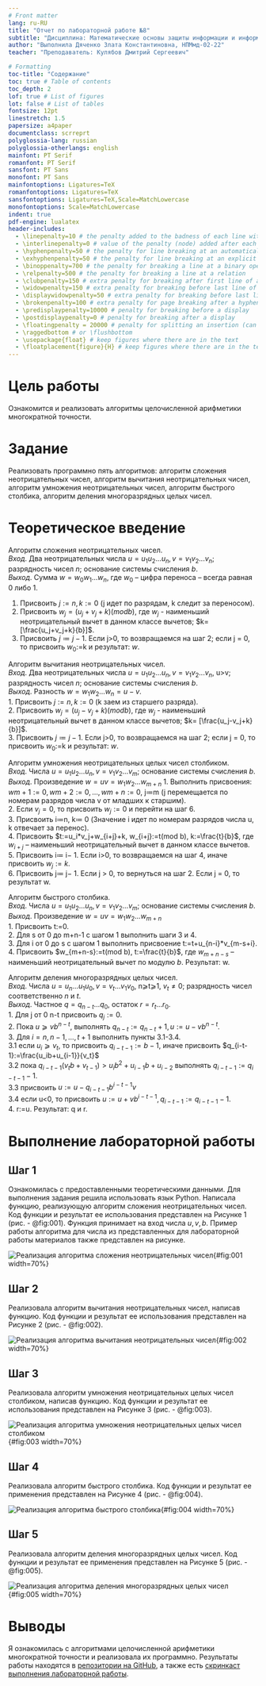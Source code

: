 ```yaml
---
# Front matter
lang: ru-RU
title: "Отчет по лабораторной работе №8"
subtitle: "Дисциплина: Математические основы защиты информации и информационной безопасности"
author: "Выполнила Дяченко Злата Константиновна, НПМмд-02-22"
teacher: "Преподаватель: Кулябов Дмитрий Сергеевич"

# Formatting
toc-title: "Содержание"
toc: true # Table of contents
toc_depth: 2
lof: true # List of figures
lot: false # List of tables
fontsize: 12pt
linestretch: 1.5
papersize: a4paper
documentclass: scrreprt
polyglossia-lang: russian
polyglossia-otherlangs: english
mainfont: PT Serif
romanfont: PT Serif
sansfont: PT Sans
monofont: PT Sans
mainfontoptions: Ligatures=TeX
romanfontoptions: Ligatures=TeX
sansfontoptions: Ligatures=TeX,Scale=MatchLowercase
monofontoptions: Scale=MatchLowercase
indent: true
pdf-engine: lualatex
header-includes:
  - \linepenalty=10 # the penalty added to the badness of each line within a paragraph (no associated penalty node) Increasing the value makes tex try to have fewer lines in the paragraph.
  - \interlinepenalty=0 # value of the penalty (node) added after each line of a paragraph.
  - \hyphenpenalty=50 # the penalty for line breaking at an automatically inserted hyphen
  - \exhyphenpenalty=50 # the penalty for line breaking at an explicit hyphen
  - \binoppenalty=700 # the penalty for breaking a line at a binary operator
  - \relpenalty=500 # the penalty for breaking a line at a relation
  - \clubpenalty=150 # extra penalty for breaking after first line of a paragraph
  - \widowpenalty=150 # extra penalty for breaking before last line of a paragraph
  - \displaywidowpenalty=50 # extra penalty for breaking before last line before a display math
  - \brokenpenalty=100 # extra penalty for page breaking after a hyphenated line
  - \predisplaypenalty=10000 # penalty for breaking before a display
  - \postdisplaypenalty=0 # penalty for breaking after a display
  - \floatingpenalty = 20000 # penalty for splitting an insertion (can only be split footnote in standard LaTeX)
  - \raggedbottom # or \flushbottom
  - \usepackage{float} # keep figures where there are in the text
  - \floatplacement{figure}{H} # keep figures where there are in the text
---
```


# Цель работы

Ознакомится и реализовать алгоритмы целочисленной арифметики многократной точности.

# Задание

Реализовать программно пять алгоритмов: алгоритм сложения неотрицательных чисел, алгоритм вычитания неотрицательных чисел, алгоритм умножения неотрицательных чисел, алгоритм быстрого столбика, алгоритм деления многоразрядных целых чисел.

# Теоретическое введение

Алгоритм сложения неотрицательных чисел.  
  *Вход*. Два неотрицательных числа $u=u_1u_2...u_n, v=v_1v_2...v_n$; разрядность чисел $n$; основание системы счисления $b$.  
  *Выход*. Сумма $w=w_0w_1...w_n$, где $w_0$ – цифра переноса – всегда равная 0 либо 1.  
  1. Присвоить $j:=n, k:=0$ (j идет по разрядам, k следит за переносом).  
  2. Присвоить $w_j=(u_j+v_j+k)(mod b)$, где $w_j$ - наименьший неотрицательный вычет в данном классе вычетов; $k= [\frac{u_j+v_j+k}{b}]$.  
  3. Присвоить $j≔j − 1$. Если j>0, то возвращаемся на шаг 2; если j = 0, то присвоить $w_0$:=k и результат: $w$.  

Алгоритм вычитания неотрицательных чисел.  
    *Вход*. Два неотрицательных числа $u=u_1u_2...u_n, v=v_1v_2...v_n$, u>v; разрядность чисел $n$; основание системы счисления $b$.  
    *Выход*. Разность $w=w_1w_2...w_n=u-v$.    
    1. Присвоить $j:=n, k:=0$ (k заем из старшего разряда).  
    2. Присвоить $w_j=(u_j-v_j+k)(mod b)$, где $w_j$ - наименьший неотрицательный вычет в данном классе вычетов; $k= [\frac{u_j-v_j+k}{b}]$.  
    3. Присвоить $j≔j − 1$. Если j>0, то возвращаемся на шаг 2; если j = 0, то присвоить $w_0$:=k и результат: $w$.

Алгоритм умножения неотрицательных целых чисел столбиком.  
    *Вход*. Числа $u=u_1u_2...u_n, v=v_1v_2...v_m$; основание системы счисления $b$.  
    *Выход*. Произведение $w=uv=w_1w_2...w_{m+n}$
    1. Выполнить присвоения: $w{m+1}:=0, w{m+2}:=0, ..., w{m+n}:=0,$ j≔m (j перемещается по номерам разрядов числа v от младших к старшим).  
    2. Если $v_j=0$, то присвоить $w_j:=0$ и перейти на шаг 6.  
    3. Присвоить i≔n, k≔ 0 (Значение i идет по номерам разрядов числа u, k отвечает за перенос).  
    4. Присвоить $t:=u_i*v_j+w_{i+j}+k, w_{i+j}:=t(mod b), k:=\frac{t}{b}$, где $w_{i+j}$ – наименьший неотрицательный вычет в данном классе вычетов.  
    5. Присвоить i≔ i− 1. Если i>0, то возвращаемся на шаг 4, иначе присвоить $w_j:=k$.    
    6. Присвоить j≔ j− 1. Если j > 0, то вернуться на шаг 2. Если j = 0, то результат w.  

Алгоритм быстрого столбика.  
    *Вход*. Числа $u=u_1u_2...u_n, v=v_1v_2...v_m$; основание системы счисления $b$.  
    *Выход*. Произведение $w=uv=w_1w_2...w_{m+n}$  
    1. Присвоить t:=0.  
    2. Для s от 0 до m+n-1 с шагом 1 выполнить шаги 3 и 4.  
    3. Для i от 0 до s с шагом 1 выполнить присвоение t:=t+u_{n-i}*v_{m-s+i}.
    4. Присвоить $w_{m+n-s}:=t(mod b), t:=\frac{t}{b}$, где $w_{m+n-s}$ – наименьший неотрицательный вычет по модулю $b$. Результат: w.  

Алгоритм деления многоразрядных целых чисел.  
    *Вход*. Числа $u=u_n...u_1u_0, v=v_t...v_1v_0$, n⩾t⩾1, $v_t≠0$; разрядность чисел соответственно $n$ и $t$.  
    *Выход*. Частное $q=q_{n-t}...q_0$, остаток $r=r_t...r_0$.  
    1. Для j от 0 n-t присвоить $q_j:=0$.  
    2. Пока $u⩾vb^{n-t}$, выполнять $q_{n-t}:=q_{n-t}+1, u:=u-vb^{n-t}$.   
    3. Для $i=n,n-1,...,t+1$ выполнить пункты 3.1-3.4.  
          3.1 если $u_i⩾v_t$, то присвоить $q_{i-t-1}:=b-1$, иначе присвоить $q_{i-t-1}:=\frac{u_ib+u_{i-1}}{v_t}$  
          3.2 пока $q_{i-t-1}(v_tb+v_{t-1})>u_ib^2+u_{i-1}b+u_{i-2}$ выполнять $q_{i-t-1}:=q_{i-t-1}-1$.  
          3.3 присвоить $u:=u-q_{i-t-1}b^{i-t-1}v$  
          3.4 если u<0, то присвоить $u:=u+vb^{i-t-1}, q_{i-t-1}:=q_{i-t-1}-1$.  
    4. r:=u. Результат: q и r.  

# Выполнение лабораторной работы

## Шаг 1

Ознакомилась с предоставленными теоретическими данными. Для выполнения задания решила использовать язык Python. Написала функцию, реализующую алгоритм сложения неотрицательных чисел. Код функции и результат ее использования представлен на Рисунке 1 (рис. - @fig:001). Функция принимает на вход числа $u, v, b$. Пример работы алгоритма для числа из представленных для лабораторной работы материалов также представлен на рисунке.

![Реализация алгоритма сложения неотрицательных чисел](images/1.png){#fig:001 width=70%}

## Шаг 2

Реализовала алгоритм вычитания неотрицательных чисел, написав функцию. Код функции и результат ее использования представлен на Рисунке 2 (рис. - @fig:002).

![Реализация алгоритма вычитания неотрицательных чисел](images/2.png){#fig:002 width=70%}

## Шаг 3

Реализовала алгоритм умножения неотрицательных целых чисел столбиком, написав функцию. Код функции и результат ее использования представлен на Рисунке 3 (рис. - @fig:003).

![Реализация алгоритма умножения неотрицательных целых чисел столбиком](images/3.png){#fig:003 width=70%}

## Шаг 4

Реализовала алгоритм быстрого столбика. Код функции и результат ее применения представлен на Рисунке 4 (рис. - @fig:004).

![Реализация алгоритма быстрого столбика](images/4.png){#fig:004 width=70%}

## Шаг 5

Реализовала алгоритм деления многоразрядных целых чисел. Код функции и результат ее применения представлен на Рисунке 5 (рис. - @fig:005).

![Реализация алгоритма деления многоразрядных целых чисел](images/5.png){#fig:005 width=70%}

# Выводы

Я ознакомилась с алгоритмами целочисленной арифметики многократной точности и реализовала их программно. Результаты работы находятся в [репозитории на GitHub](https://github.com/ZlataDyachenko/workD), а также есть [скринкаст выполнения лабораторной работы](https://www.youtube.com/watch?v=-mz40_pEyak).
